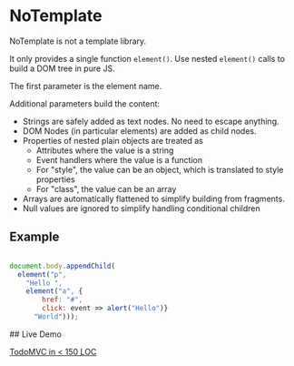 # NoTemplate
NoTemplate is not a template library.

It only provides a single function `element()`. Use nested `element()` calls to build a DOM tree in pure JS. 

The first parameter is the element name.

Additional parameters build the content:

- Strings are safely added as text nodes. No need to escape anything.
- DOM Nodes (in particular elements) are added as child nodes.
- Properties of nested plain objects are treated as 
  - Attributes where the value is a string
  - Event handlers where the value is a function
  - For "style", the value can be an object, which is translated to style properties
  - For "class", the value can be an array
- Arrays are automatically flattened to simplify building from fragments.
- Null values are ignored to simplify handling conditional children

## Example

```javascript

document.body.appendChild(
  element("p", 
    "Hello ",
    element("a", {
        href: "#",
        click: event => alert("Hello")}
      "World")));
```

## Live Demo

[TodoMVC in < 150 LOC](http://kobjects.org/todomvc/) 
